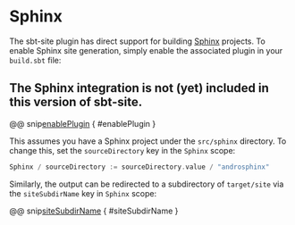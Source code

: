 # Sphinx

The sbt-site plugin has direct support for building [Sphinx] projects. To enable Sphinx site generation, simply enable the associated plugin in your `build.sbt` file:

## The Sphinx integration is not (yet) included in this version of sbt-site.

@@ snip[enablePlugin](/sphinx/src/sbt-test/sphinx/can-use-sphinx/build.sbt) { #enablePlugin }

This assumes you have a Sphinx project under the `src/sphinx` directory. To change this, set the `sourceDirectory` key in the `Sphinx` scope:

```sbt
Sphinx / sourceDirectory := sourceDirectory.value / "androsphinx"
```

Similarly, the output can be redirected to a subdirectory of `target/site` via the `siteSubdirName` key in `Sphinx` scope:

@@ snip[siteSubdirName](/sphinx/src/sbt-test/sphinx/can-use-sphinx/build.sbt) { #siteSubdirName }

[Sphinx]: https://www.sphinx-doc.org
